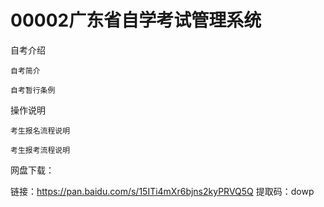 # 00002广东省自学考试管理系统

自考介绍

	自考简介

	自考暂行条例

操作说明

	考生报名流程说明
	
	考生报考流程说明
	

网盘下载：

链接：https://pan.baidu.com/s/15ITi4mXr6bjns2kyPRVQ5Q 
提取码：dowp 


